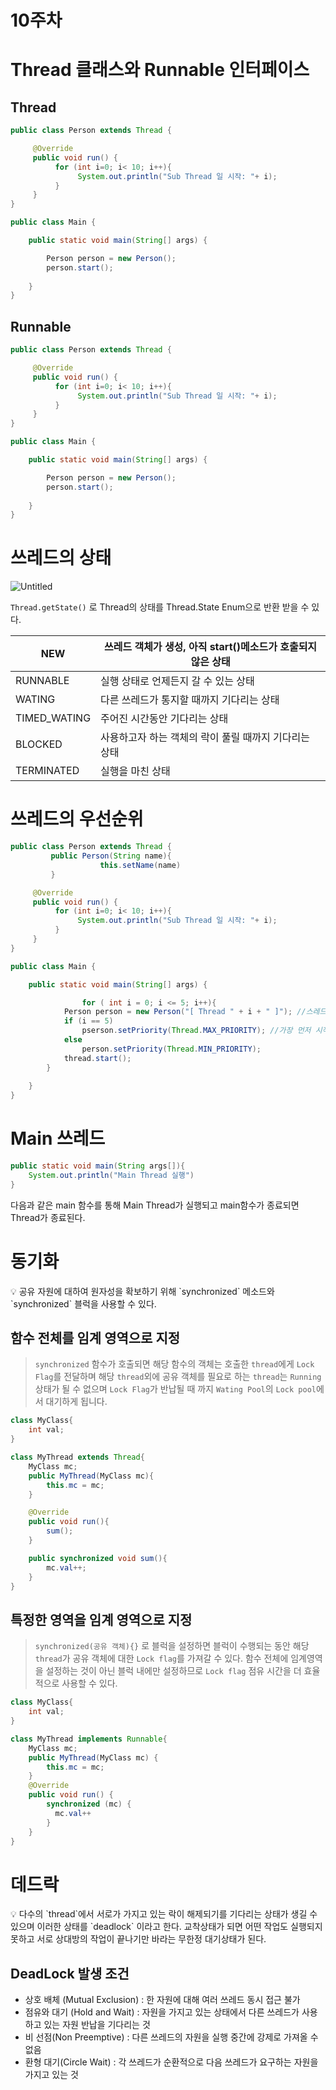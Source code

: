 # 10주차

# Thread 클래스와 Runnable 인터페이스

## Thread

```java
public class Person extends Thread {

     @Override
     public void run() {
          for (int i=0; i< 10; i++){
               System.out.println("Sub Thread 일 시작: "+ i);
          }
     }
}

public class Main {

    public static void main(String[] args) {

        Person person = new Person();
        person.start();
        
    }
}
```

## Runnable

```java
public class Person extends Thread {

     @Override
     public void run() {
          for (int i=0; i< 10; i++){
               System.out.println("Sub Thread 일 시작: "+ i);
          }
     }
}

public class Main {

    public static void main(String[] args) {

        Person person = new Person();
        person.start();
        
    }
}
```

# 쓰레드의 상태

![Untitled](https://s3-us-west-2.amazonaws.com/secure.notion-static.com/12a9bbc5-2644-4767-8711-f7e5cbabbc07/Untitled.png)

`Thread.getState()` 로 Thread의 상태를 Thread.State Enum으로 반환 받을 수 있다.

| NEW | 쓰레드 객체가 생성, 아직 start()메소드가 호출되지 않은 상태 |
| --- | --- |
| RUNNABLE | 실행 상태로 언제든지 갈 수 있는 상태 |
| WATING | 다른 쓰레드가 통지할 때까지 기다리는 상태 |
| TIMED_WATING | 주어진 시간동안 기다리는 상태 |
| BLOCKED | 사용하고자 하는 객체의 락이 풀릴 때까지 기다리는 상태 |
| TERMINATED | 실행을 마친 상태 |

# 쓰레드의 우선순위

```java
public class Person extends Thread {
		 public Person(String name){
					this.setName(name)
		 } 

     @Override
     public void run() {
          for (int i=0; i< 10; i++){
               System.out.println("Sub Thread 일 시작: "+ i);
          }
     }
}

public class Main {

    public static void main(String[] args) {

				for ( int i = 0; i <= 5; i++){
            Person person = new Person("[ Thread " + i + " ]"); //스레드 생성
            if (i == 5) 
                pserson.setPriority(Thread.MAX_PRIORITY); //가장 먼저 시작
            else 
                person.setPriority(Thread.MIN_PRIORITY);
            thread.start();
        }
        
    }
}
```

# Main 쓰레드

```java
public static void main(String args[]){
    System.out.println("Main Thread 실행")
}
```

다음과 같은 main 함수를 통해 Main Thread가 실행되고 main함수가 종료되면 Thread가 종료된다.

# 동기화

<aside>
💡 공유 자원에 대하여 원자성을 확보하기 위해 `synchronized` 메소드와 `synchronized` 블럭을 사용할 수 있다.

</aside>

## 함수 전체를 임계 영역으로 지정

> `synchronized` 함수가 호출되면 해당 함수의 객체는 호출한 `thread`에게 `Lock Flag`를 전달하며 해당 `thread`외에 공유 객체를 필요로 하는 `thread`는 `Running`상태가 될 수 없으며 `Lock Flag`가 반납될 때 까지 `Wating Pool`의 `Lock pool`에서 대기하게 됩니다.
> 

```java
class MyClass{
    int val;
}

class MyThread extends Thread{
    MyClass mc;
    public MyThread(MyClass mc){
        this.mc = mc;
    }

    @Override
    public void run(){
        sum();
    }

    public synchronized void sum(){
        mc.val++;
    }
}
```

## 특정한 영역을 임계 영역으로 지정

> `synchronized(공유 객체){}` 로 블럭을 설정하면 블럭이 수행되는 동안 해당 `thread`가 공유 객체에  대한 `Lock flag`를 가져갈 수 있다. 함수 전체에 임계영역을 설정하는 것이 아닌 블럭 내에만 설정하므로 `Lock flag` 점유 시간을 더 효율적으로 사용할 수 있다.
> 

```java
class MyClass{
    int val;	
}

class MyThread implements Runnable{
    MyClass mc;
    public MyThread(MyClass mc) {
        this.mc = mc;
    }
    @Override
    public void run() {
        synchronized (mc) {
          mc.val++
        }
    }
}
```

# 데드락

<aside>
💡 다수의 `thread`에서 서로가 가지고 있는 락이 해제되기를 기다리는 상태가 생길 수 있으며 이러한 상태를 `deadlock` 이라고 한다. 교착상태가 되면 어떤 작업도 실행되지 못하고 서로 상대방의 작업이 끝나기만 바라는 무한정 대기상태가 된다.

</aside>

## DeadLock 발생 조건

- 상호 배체 (Mutual Exclusion) : 한 자원에 대해 여러 쓰레드 동시 접근 불가
- 점유와 대기 (Hold and Wait) : 자원을 가지고 있는 상태에서 다른 쓰레드가 사용하고 있는 자원 반납을 기다리는 것
- 비 선점(Non Preemptive) : 다른 쓰레드의 자원을 실행 중간에 강제로 가져올 수 없음
- 환형 대기(Circle Wait) : 각 쓰레드가 순환적으로 다음 쓰레드가 요구하는 자원을 가지고 있는 것
